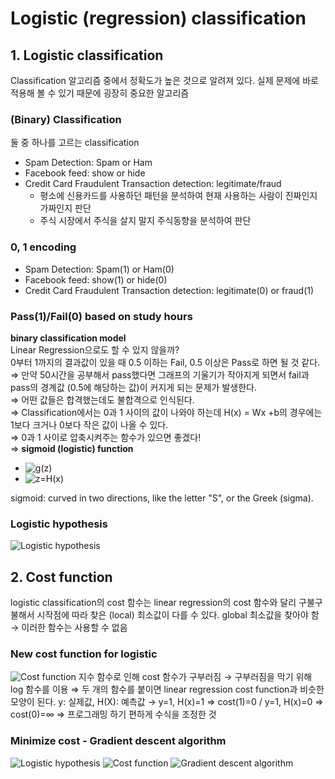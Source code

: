 # Logistic (regression) classification

## 1. Logistic classification
Classification 알고리즘 중에서 정확도가 높은 것으로 알려져 있다. 실제 문제에 바로 적용해 볼 수 있기 때문에 굉장히 중요한 알고리즘

### (Binary) Classification
둘 중 하나를 고르는 classification
- Spam Detection: Spam or Ham
- Facebook feed: show or hide
- Credit Card Fraudulent Transaction detection: legitimate/fraud
  - 평소에 신용카드를 사용하던 패턴을 분석하여 현재 사용하는 사람이 진짜인지 가짜인지 판단
  - 주식 시장에서 주식을 살지 말지 주식동향을 분석하여 판단

### 0, 1 encoding
- Spam Detection: Spam(1) or Ham(0)
- Facebook feed: show(1) or hide(0)
- Credit Card Fraudulent Transaction detection: legitimate(0) or fraud(1)

### Pass(1)/Fail(0) based on study hours
**binary classification model**  
Linear Regression으로도 할 수 있지 않을까?  
0부터 1까지의 결과값이 있을 때 0.5 이하는 Fail, 0.5 이상은 Pass로 하면 될 것 같다.  
⇒ 만약 50시간을 공부해서 pass했다면 그래프의 기울기가 작아지게 되면서 fail과 pass의 경계값 (0.5에 해당하는 값)이 커지게 되는 문제가 발생한다.  
⇒ 어떤 값들은 합격했는데도 불합격으로 인식된다.  
⇒ Classification에서는 0과 1 사이의 값이 나와야 하는데 H(x) = Wx +b의 경우에는 1보다 크거나 0보다 작은 값이 나올 수 있다.  
⇒ 0과 1 사이로 압축시켜주는 함수가 있으면 좋겠다!  
⇒ **sigmoid (logistic) function**  
- <img src="https://latex.codecogs.com/svg.latex?\;g(z)=\frac{1}{(1+e^{-z})}" title="g(z)"/>
- <img src="https://latex.codecogs.com/svg.latex?\;z=H(x)" title="z=H(x)"/>
sigmoid: curved in two directions, like the letter "S", or the Greek (sigma).

### Logistic hypothesis
<img src="https://latex.codecogs.com/svg.latex?\;H(X)=\frac{1}{(1+e^{-{W^T}X})}" title="Logistic hypothesis"/>

## 2. Cost function
logistic classification의 cost 함수는 linear regression의 cost 함수와 달리 구불구불해서 시작점에 따라 찾은 (local) 최소값이 다를 수 있다. global 최소값을 찾아야 함 → 이러한 함수는 사용할 수 없음

### New cost function for logistic
<img src="https://latex.codecogs.com/svg.latex?\;cost(W)=\frac{1}{m}\sum{c(H(x),y)}" title="Cost function"/>
<!-- <img src="https://latex.codecogs.com/svg.latex?\;c(H(x),y)={cases{-log(H(x))&:y=1#-log(1-H(x))&:y=0}" title="c(H(x),y)"/> -->
지수 함수로 인해 cost 함수가 구부러짐 → 구부러짐을 막기 위해 log 함수를 이용  
⇒ 두 개의 함수를 붙이면 linear regression cost function과 비슷한 모양이 된다.  
y: 실제값, H(X): 예측값 → y=1, H(x)=1 ⇒ cost(1)=0 / y=1, H(x)=0 ⇒ cost(0)=∞  
⇒ 프로그래밍 하기 편하게 수식을 조정한 것

### Minimize cost - Gradient descent algorithm
<img src="https://latex.codecogs.com/svg.latex?\;H(X)=\frac{1}{(1+e^{-{W^T}X})}" title="Logistic hypothesis"/>
<img src="https://latex.codecogs.com/svg.latex?\;cost(W)=-\frac{1}{m}\sum{ylog(H(x))+(1-y)log(1-H(X))}" title="Cost function"/>
<img src="https://latex.codecogs.com/svg.latex?\;W:=W-\alpha\frac{\partial}{\partial{W}}cost(W)" title="Gradient descent algorithm"/>